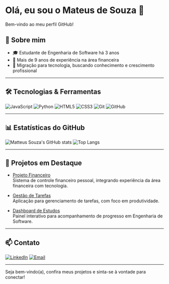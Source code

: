 # Olá, eu sou o Mateus de Souza 👋

Bem-vindo ao meu perfil GitHub!

## 🚀 Sobre mim

- 🎓 Estudante de Engenharia de Software há 3 anos
- 💼 Mais de 9 anos de experiência na área financeira
- 🔄 Migração para tecnologia, buscando conhecimento e crescimento profissional

---

## 🛠️ Tecnologias & Ferramentas

![JavaScript](https://img.shields.io/badge/-JavaScript-F7DF1E?logo=javascript&logoColor=black&style=flat)
![Python](https://img.shields.io/badge/-Python-3776AB?logo=python&logoColor=white&style=flat)
![HTML5](https://img.shields.io/badge/-HTML5-E34F26?logo=html5&logoColor=white&style=flat)
![CSS3](https://img.shields.io/badge/-CSS3-1572B6?logo=css3&logoColor=white&style=flat)
![Git](https://img.shields.io/badge/-Git-F05032?logo=git&logoColor=white&style=flat)
![GitHub](https://img.shields.io/badge/-GitHub-181717?logo=github&logoColor=white&style=flat)

---

## 📊 Estatísticas do GitHub

![Matteus Souza's GitHub stats](https://github-readme-stats.vercel.app/api?username=matteus-souza&show_icons=true&theme=radical)
![Top Langs](https://github-readme-stats.vercel.app/api/top-langs/?username=matteus-souza&layout=compact&theme=radical)

---

## 🌟 Projetos em Destaque

- [Projeto Financeiro](https://github.com/matteus-souza/projeto-financeiro)  
Sistema de controle financeiro pessoal, integrando experiência da área financeira com tecnologia.

- [Gestão de Tarefas](https://github.com/matteus-souza/gestao-tarefas)  
Aplicação para gerenciamento de tarefas, com foco em produtividade.

- [Dashboard de Estudos](https://github.com/matteus-souza/dashboard-estudos)  
Painel interativo para acompanhamento de progresso em Engenharia de Software.

---

## 📫 Contato

[![LinkedIn](https://img.shields.io/badge/-LinkedIn-0077B5?logo=linkedin&logoColor=white&style=flat)](https://www.linkedin.com/in/mateus-de-souza-331b27129/)
[![Email](https://img.shields.io/badge/-Email-D14836?logo=gmail&logoColor=white&style=flat)](mailto:seuemail@email.com)

---

Seja bem-vindo(a), confira meus projetos e sinta-se à vontade para conectar!
